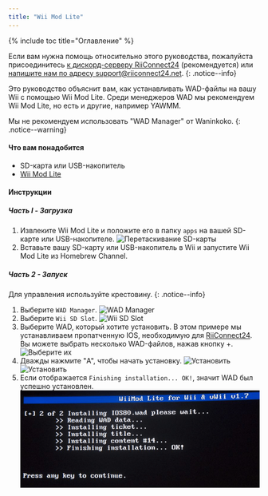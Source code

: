 ```yaml
---
title: "Wii Mod Lite"
---
```


{% include toc title="Оглавление" %}

Если вам нужна помощь относительно этого руководства, пожалуйста присоединитесь [к дискорд-серверу RiiConnect24](https://discord.gg/rc24) (рекомендуется) или [напишите нам по адресу support@riiconnect24.net](mailto:support@riiconnect24.net).
{: .notice--info}

Это руководство объяснит вам, как устанавливать WAD-файлы на вашу Wii с помощью Wii Mod Lite. Среди менеджеров WAD мы рекомендуем Wii Mod Lite, но есть и другие, например YAWMM.

Мы не рекомендуем использовать "WAD Manager" от Waninkoko.
{: .notice--warning}

#### Что вам понадобится
* SD-карта или USB-накопитель
* [Wii Mod Lite](https://github.com/RiiConnect24/Wii-Mod-Lite/releases)

#### Инструкции

##### Часть I - Загрузка

1. Извлеките Wii Mod Lite и положите его в папку `apps` на вашей SD-карте или USB-накопителе. ![Перетаскивание SD-карты](/images/WiiModLite/1.gif)
2. Вставьте вашу SD-карту или USB-накопитель в Wii и запустите Wii Mod Lite из Homebrew Channel.

##### Часть 2 - Запуск

Для управления используйте крестовину.
{: .notice--info}

1. Выберите `WAD Manager`. ![WAD Manager](/images/WiiModLite/2.png)
2. Выберите `Wii SD Slot`. ![Wii SD Slot](/images/WiiModLite/3.png)
3. Выберите WAD, который хотите установить. В этом примере мы устанавливаем пропатченную IOS, необходимую для [RiiConnect24](riiconnect24). Вы можете выбрать несколько WAD-файлов, нажав кнопку +. ![Выберите их](/images/WiiModLite/4.gif)
4. Дважды нажмите "A", чтобы начать установку. ![Установить](/images/WiiModLite/5.png) ![Установить](/images/WiiModLite/6.png)
5. Если отображается `Finishing installation... OK!`, значит WAD был успешно установлен. ![Завершено](/images/WiiModLite/7.png) 
